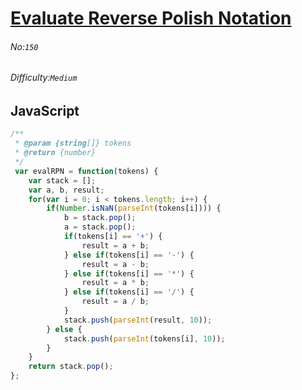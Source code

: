 # [Evaluate Reverse Polish Notation](https://leetcode.com/problems/evaluate-reverse-polish-notation/)
###### No:`150`
###### Difficulty:`Medium`
## JavaScript

```javascript
/**
 * @param {string[]} tokens
 * @return {number}
 */
 var evalRPN = function(tokens) {
    var stack = [];
    var a, b, result;
    for(var i = 0; i < tokens.length; i++) {
        if(Number.isNaN(parseInt(tokens[i]))) {
            b = stack.pop();
            a = stack.pop();
            if(tokens[i] == '+') {
                result = a + b;
            } else if(tokens[i] == '-') {
                result = a - b;
            } else if(tokens[i] == '*') {
                result = a * b;
            } else if(tokens[i] == '/') {
                result = a / b;
            }
            stack.push(parseInt(result, 10));
        } else {
            stack.push(parseInt(tokens[i], 10));
        }
    }
    return stack.pop();
};
```
